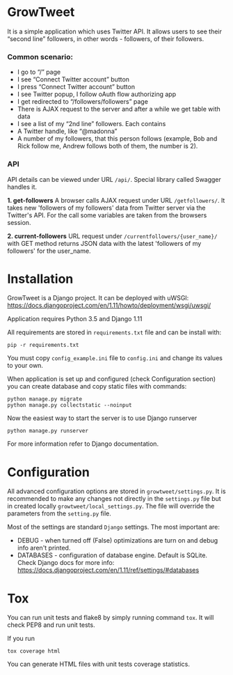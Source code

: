 GrowTweet
=========

It is a simple application which uses Twitter API. It allows users to see their “second line” followers, in other words - followers, of their followers.

### Common scenario:
- I go to “/” page
- I see “Connect Twitter account” button
- I press “Connect Twitter account” button
- I see Twitter popup, I follow oAuth flow authorizing app
- I get redirected to “/followers/followers” page
- There is AJAX request to the server and after a while we get table with data
- I see a list of my “2nd line” followers. Each contains
- A Twitter handle, like “@madonna”
- A number of my followers, that this person follows (example, Bob and Rick follow me, Andrew follows both of them, the number is 2). 

### API

API details can be viewed under URL `/api/`. Special library called Swagger handles it. 

**1. get-followers**
A browser calls AJAX request under URL `/getfollowers/`. It takes new 'followers of my followers' data from Twitter server via the Twitter's API.
For the call some variables are taken from the browsers session.

**2. current-followers**
URL request under `/currentfollowers/{user_name}/` with GET method returns JSON data with the latest 'followers of my followers' for the user_name.


Installation
============

GrowTweet is a Django project.
It can be deployed with uWSGI: https://docs.djangoproject.com/en/1.11/howto/deployment/wsgi/uwsgi/

Application requires Python 3.5 and Django 1.11

All requirements are stored in `requirements.txt` file and can be install with:
```
pip -r requirements.txt
```

You must copy `config_example.ini` file to `config.ini` and change its values to your own.

When application is set up and configured (check Configuration section)
you can create database and copy static files with commands:
```
python manage.py migrate
python manage.py collectstatic --noinput
```

Now the easiest way to start the server is to use Django runserver
```
python manage.py runserver
```

For more information refer to Django documentation.

Configuration
=============

All advanced configuration options are stored in `growtweet/settings.py`.
It is recommended to make any changes not directly in the `settings.py` file but in created locally `growtweet/local_settings.py`.
The file will override the parameters from the `setting.py` file.

Most of the settings are standard `Django` settings. The most important are:
- DEBUG - when turned off (False) optimizations are turn on and debug info aren't printed.
- DATABASES - configuration of database engine. Default is SQLite.
Check Django docs for more info: https://docs.djangoproject.com/en/1.11/ref/settings/#databases

Tox
===

You can run unit tests and flake8 by simply running command `tox`.
It will check PEP8 and run unit tests.

If you run
```
tox coverage html
```

You can generate HTML files with unit tests coverage statistics. 
